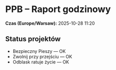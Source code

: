 # PPB – Raport godzinowy
**Czas (Europe/Warsaw):** 2025-10-28 11:20

## Status projektów
- Bezpieczny Pieszy — OK
- Zwolnij przy przejściu — OK
- Odblask ratuje życie — OK

